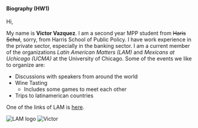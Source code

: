 #### Biography (HW1) 

Hi, 

My name is **Victor Vazquez**. I am a second year MPP student from ~~Haris Schul~~, sorry, from Harris School of Public Policy. I have work experience in the private sector, especially in the banking sector. I am a current member of the organizations *Latin American Matters (LAM)* and *Mexicans at Uchicago (UCMA)* at the University of Chicago. Some of the events we like to organize are:

- Discussions with speakers from around the world
- Wine Tasting
    - Includes some games to meet each other
- Trips to latinamerican countries

One of the links of LAM is [here](https://lamuchicago.wordpress.com/).

![LAM logo](/Users/victorhugovazquez/Desktop/lam.jpg)
![Victor](/Users/victorhugovazquez/Desktop/picture.jpg)
